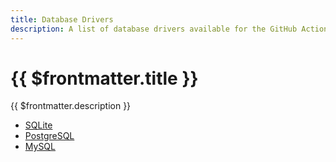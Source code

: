 ```yaml
---
title: Database Drivers
description: A list of database drivers available for the GitHub Actions Cache Server
---
```


# {{ $frontmatter.title }}

{{ $frontmatter.description }}

- [SQLite](/database-drivers/sqlite)
- [PostgreSQL](/database-drivers/postgres)
- [MySQL](/database-drivers/mysql)
